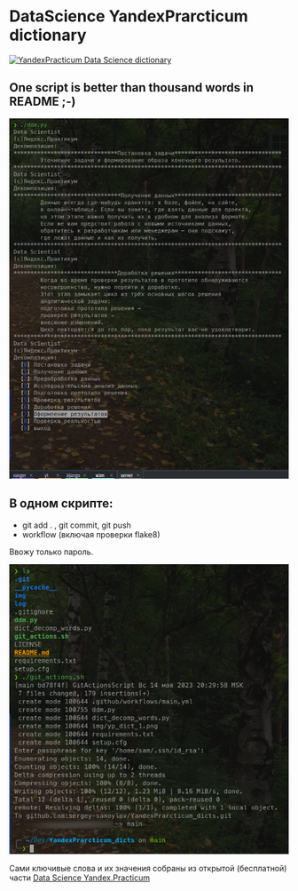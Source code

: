# DataScience YandexPrarcticum dictionary

[![YandexPracticum Data Science dictionary](https://github.com/sergey-samoylov/YandexPrarcticum_dicts/actions/workflows/main.yml/badge.svg?branch=main)](https://github.com/sergey-samoylov/YandexPrarcticum_dicts/actions/workflows/main.yml)

## One script is better than thousand words in README ;-)

![run dictionary script](https://github.com/sergey-samoylov/YandexPrarcticum_dicts/blob/main/img/yp_dict_1.png)

## В одном скрипте: 

- git add . , git commit, git push 
- workflow (включая проверки flake8) 

Ввожу только пароль.

![run dictionary script](https://github.com/sergey-samoylov/YandexPrarcticum_dicts/blob/main/img/yp_dict_2.png)

Сами ключивые слова и их значения  собраны из открытой (бесплатной) части [Data Science Yandex.Practicum](https://practicum.yandex.ru/data-scientist/)
